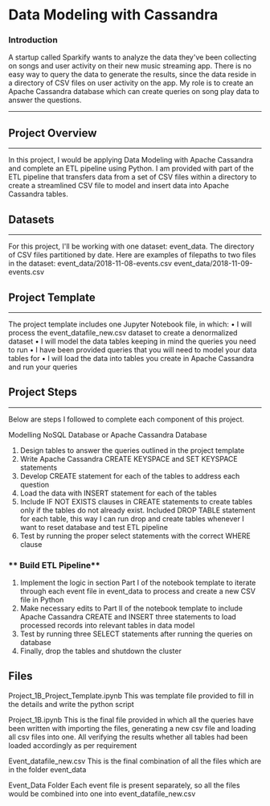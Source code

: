 # Data Modeling with Cassandra

### Introduction
A startup called Sparkify wants to analyze the data they've been collecting on songs and user activity on their new music streaming app. There is no easy way to query the data to generate the results, since the data reside in a directory of CSV files on user activity on the app. My role is to create an Apache Cassandra database which can create queries on song play data to answer the questions.
        
        
_________________________________________________________

## Project Overview
_________________________________________________________

In this project, I would be applying Data Modeling with Apache Cassandra and complete an ETL pipeline using Python. I am provided with part of the ETL pipeline that transfers data from a set of CSV files within a directory to create a streamlined CSV file to model and insert data into Apache Cassandra tables.

## Datasets
_________________________________________________________
For this project, I'll be working with one dataset: event_data. The directory of CSV files partitioned by date. Here are examples of filepaths to two files in the dataset: event_data/2018-11-08-events.csv event_data/2018-11-09-events.csv

## Project Template
_________________________________________________________

The project template includes one Jupyter Notebook file, in which: • I will process the event_datafile_new.csv dataset to create a denormalized dataset • I will model the data tables keeping in mind the queries you need to run • I have been provided queries that you will need to model your data tables for • I will load the data into tables you create in Apache Cassandra and run your queries

## Project Steps
_________________________________________________________

Below are steps I followed to complete each component of this project.

Modelling NoSQL Database or Apache Cassandra Database

1. Design tables to answer the queries outlined in the project template
2. Write Apache Cassandra CREATE KEYSPACE and SET KEYSPACE statements
3. Develop CREATE statement for each of the tables to address each question
4. Load the data with INSERT statement for each of the tables
5. Include IF NOT EXISTS clauses in CREATE statements to create tables only if the tables do not already exist. Included DROP TABLE statement for each table, this way I can run drop and create tables whenever I want to reset database and test ETL pipeline
6. Test by running the proper select statements with the correct WHERE clause

### ** Build ETL Pipeline**

1. Implement the logic in section Part I of the notebook template to iterate through each event file in event_data to process and create a new CSV file in Python
2. Make necessary edits to Part II of the notebook template to include Apache Cassandra CREATE and INSERT three statements to load processed records into relevant tables in data model
3. Test by running three SELECT statements after running the queries on database
4. Finally, drop the tables and shutdown the cluster

## Files

Project_1B_Project_Template.ipynb This was template file provided to fill in the details and write the python script

Project_1B.ipynb This is the final file provided in which all the queries have been written with importing the files, generating a new csv file and loading all csv files into one. All verifying the results whether all tables had been loaded accordingly as per requirement

Event_datafile_new.csv This is the final combination of all the files which are in the folder event_data

Event_Data Folder Each event file is present separately, so all the files would be combined into one into event_datafile_new.csv